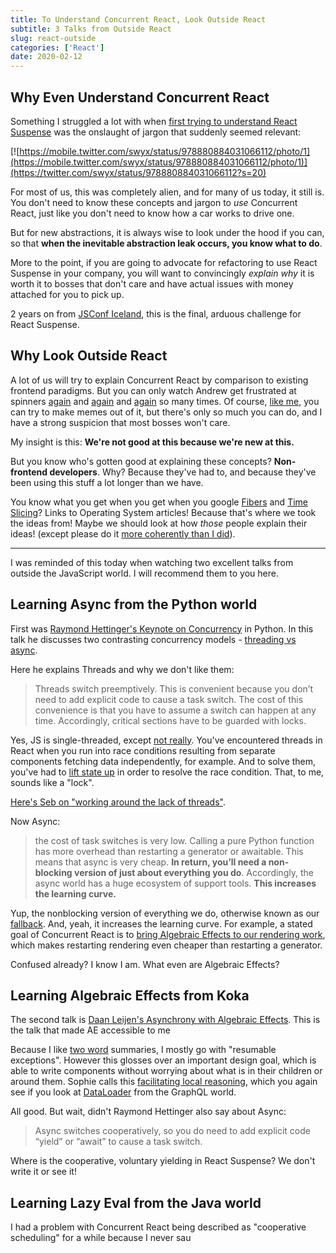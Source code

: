 ```yaml
---
title: To Understand Concurrent React, Look Outside React
subtitle: 3 Talks from Outside React
slug: react-outside
categories: ['React']
date: 2020-02-12
---
```


## Why Even Understand Concurrent React

Something I struggled a lot with when [first trying to understand React Suspense](https://sw-yx.js.org/2018/03/01/that-react-suspense-demo) was the onslaught of jargon that suddenly seemed relevant:

[![https://mobile.twitter.com/swyx/status/978880884031066112/photo/1](https://mobile.twitter.com/swyx/status/978880884031066112/photo/1)](https://twitter.com/swyx/status/978880884031066112?s=20)

For most of us, this was completely alien, and for many of us today, it still is. You don't need to know these concepts and jargon to *use* Concurrent React, just like you don't need to know how a car works to drive one. 

But for new abstractions, it is always wise to look under the hood if you can, so that **when the inevitable abstraction leak occurs, you know what to do**. 

More to the point, if you are going to advocate for refactoring to use React Suspense in your company, you will want to convincingly *explain why* it is worth it to bosses that don't care and have actual issues with money attached for you to pick up. 

2 years on from [JSConf Iceland](https://www.youtube.com/watch?v=nLF0n9SACd4), this is the final, arduous challenge for React Suspense.

## Why Look Outside React

A lot of us will try to explain Concurrent React by comparison to existing frontend paradigms. But you can only watch Andrew get frustrated at spinners [again](https://www.youtube.com/watch?v=ByBPyMBTzM0) and [again](https://www.youtube.com/watch?v=z-6JC0_cOns) and [again](https://www.youtube.com/watch?v=xrLIeSYRKIc) so many times. Of course, [like me](https://www.swyx.io/speaking/react-suspense/), you can try to make memes out of it, but there's only so much you can do, and I have a strong suspicion that most bosses won't care.

My insight is this: **We're not good at this because we're new at this.** 

But you know who's gotten good at explaining these concepts? **Non-frontend developers**. Why? Because they've had to, and because they've been using this stuff a lot longer than we have.

You know what you get when you get when you google [Fibers](https://en.wikipedia.org/wiki/Fiber_(computer_science)) and [Time Slicing](https://en.wikipedia.org/wiki/Preemption_(computing)#Time_slice)? Links to Operating System articles! Because that's where we took the ideas from! Maybe we should look at how *those* people explain their ideas! (except please do it [more coherently than I did](https://www.swyx.io/speaking/react-not-reactive/)).

---

I was reminded of this today when watching two excellent talks from outside the JavaScript world. I will recommend them to you here.

## Learning Async from the Python world

First was [Raymond Hettinger's Keynote on Concurrency](https://www.youtube.com/watch?v=9zinZmE3Ogk) in Python. In this talk he discusses two contrasting concurrency models - [threading vs async](https://pybay.com/site_media/slides/raymond2017-keynote/intro.html#threads-vs-async). 

Here he explains Threads and why we don't like them:

> Threads switch preemptively. This is convenient because you don’t need to add explicit code to cause a task switch. The cost of this convenience is that you have to assume a switch can happen at any time. Accordingly, critical sections have to be guarded with locks.

Yes, JS is single-threaded, except [not really](https://www.red-gate.com/simple-talk/dotnet/asp-net/javascript-single-threaded/). You've encountered threads in React when you run into race conditions resulting from separate components fetching data independently, for example. And to solve them, you've had to [lift state up](https://reactjs.org/docs/lifting-state-up.html) in order to resolve the race condition. That, to me, sounds like a "lock".

[Here's Seb on "working around the lack of threads"](https://github.com/facebook/react/issues/7942#issuecomment-254984862).

Now Async:

> the cost of task switches is very low. Calling a pure Python function has more overhead than restarting a generator or awaitable. This means that async is very cheap. **In return, you’ll need a non-blocking version of just about everything you do**. Accordingly, the async world has a huge ecosystem of support tools. **This increases the learning curve.**

Yup, the nonblocking version of everything we do, otherwise known as our [fallback](https://reactjs.org/docs/code-splitting.html#reactlazy). And, yeah, it increases the learning curve. For example, a stated goal of Concurrent React is to [bring Algebraic Effects to our rendering work](https://github.com/reactjs/react-basic#algebraic-effects), which makes restarting rendering even cheaper than restarting a generator. 

Confused already? I know I am. What even are Algebraic Effects?

## Learning Algebraic Effects from Koka

The second talk is [Daan Leijen's Asynchrony with Algebraic Effects](https://www.youtube.com/watch?v=hrBq8R_kxI0&app=desktop).  This is the talk that made AE accessible to me

Because I like [two word](https://www.swyx.io/writing/two-words) summaries, I mostly go with "resumable exceptions". However this glosses over an important design goal, which is able to write components without worrying about what is in their children or around them. Sophie calls this [facilitating local reasoning](https://sophiebits.com/2020/01/01/fast-maintainable-db-patterns.html), which you again see if you look at [DataLoader](https://github.com/graphql/dataloader) from the GraphQL world.

All good. But wait, didn't Raymond Hettinger also say about Async:

> Async switches cooperatively, so you do need to add explicit code “yield” or “await” to cause a task switch.

Where is the cooperative, voluntary yielding in React Suspense? We don't write it or see it!

## Learning Lazy Eval from the Java world

I had a problem with Concurrent React being described as "cooperative scheduling" for a while because I never sau
